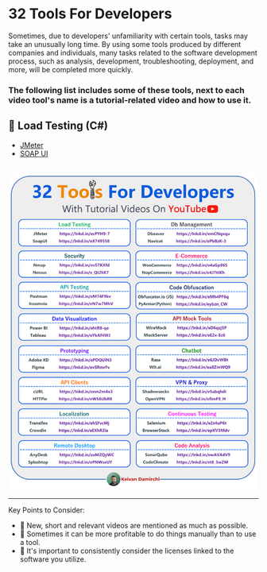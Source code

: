 # 32 Tools For Developers
<p>
Sometimes, due to developers' unfamiliarity with certain tools, tasks may take an unusually long time. By using some tools produced by different companies and individuals, many tasks related to the software development process, such as analysis, development, troubleshooting, deployment, and more, will be completed more quickly.
</p>
<h3>The following list includes some of these tools, next to each video tool's name is a tutorial-related video and how to use it.</h3>

<h2>🔵 Load Testing (C#)</h2>
<ul>
  <li><a href="https://lnkd.in/ecPYH9-7">JMeter</a></li>
  <li><a href="https://lnkd.in/eX749558">SOAP UI</a></li>
</ul>
<br/>
<img src="https://raw.githubusercontent.com/kavaan/32-tools-for-developers/main/32-tools-for-developers.png"/>

<hr/>
<p>Key Points to Consider:

* 🔵 New, short and relevant videos are mentioned as much as possible.
* 🔵 Sometimes it can be more profitable to do things manually than to use a tool.
* 🔵 It's important to consistently consider the licenses linked to the software you utilize.
